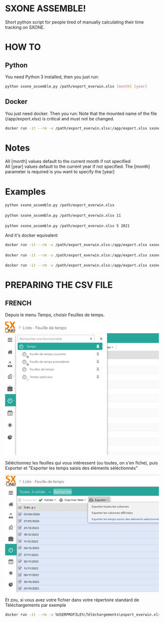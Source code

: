 # SXONE ASSEMBLE!

Short python script for people tired of manually calculating their time tracking on SXONE.

# HOW TO

## Python

You need Python 3 installed, then you just run:

```bash
python sxone_assemble.py /path/export_everwin.xlsx [month] [year]
```

## Docker

You just need docker. Then you run:
Note that the mounted name of the file (/app/export.xlsx) is critical and must not be changed.

```bash
docker run -it --rm -v /path/export_everwin.xlsx:/app/export.xlsx sxone_assemble:latest [month] [year]
```

# Notes

All [month] values default to the current month if not specified  
All [year] values default to the current year if not specified. The [month] parameter is required is you want to specify the [year]

# Examples

```bash
python sxone_assemble.py /path/export_everwin.xlsx

python sxone_assemble.py /path/export_everwin.xlsx 11

python sxone_assemble.py /path/export_everwin.xlsx 5 2021
```

And it's docker equivalent

```bash
docker run -it --rm -v /path/export_everwin.xlsx:/app/export.xlsx sxone_assemble:latest

docker run -it --rm -v /path/export_everwin.xlsx:/app/export.xlsx sxone_assemble:latest 11

docker run -it --rm -v /path/export_everwin.xlsx:/app/export.xlsx sxone_assemble:latest 5 2021
```

# PREPARING THE CSV FILE

## FRENCH

Depuis le menu Temps, choisir Feuilles de temps.

![/images/sxone01.png](images/sxone01.png)


Séléctionnez les feuilles qui vous intéressent (ou toutes, on s'en fiche), puis Exporter et "Exporter les temps saisis des éléments séléctionnés"

![images/sxone02.png](images/sxone02.png)

Et zou, si vous avez votre fichier dans votre répertoire standard de Téléchargements par exemple

```bash
docker run -it --rm -v %USERPROFILE%\Téléchargements\export_everwin.xlsx:/app/export.xlsx sxone_assemble:latest
```